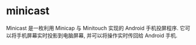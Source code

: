 # minicast
Minicast 是一枚利用 Minicap 与 Minitouch 实现的  Android 手机投屏程序. 它可以将手机屏幕实时投影到电脑屏幕, 并可以将操作实时传回给 Android 手机.
